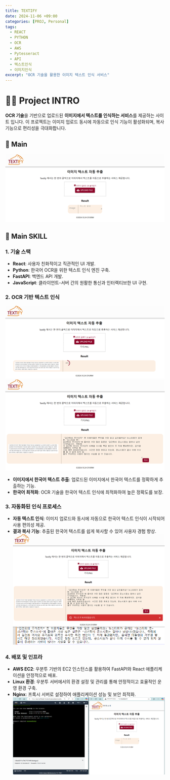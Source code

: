```yaml
---
title: TEXTIFY
date: 2024-11-06 +09:00
categories: [PROJ, Personal]
tags: 
  - REACT
  - PYTHON
  - OCR
  - AWS
  - Pytesseract
  - API
  - 텍스트인식
  - 이미지인식
excerpt: "OCR 기술을 활용한 이미지 텍스트 인식 서비스"
---
```

<!--more-->
# 🙋‍♀️ Project INTRO 
 **OCR 기술**을 기반으로 업로드된 **이미지에서 텍스트를 인식하는 서비스**를 제공하는 사이트 입니다. 이 프로젝트는 이미지 업로드 동시에 자동으로 인식 기능이 활성화되며, 복사 기능으로 편리성을 극대화합니다.

 ## 📎 Main
![TextifyMain](/assets/img/Textify/1main.PNG)


## 🚀 Main SKILL

### **1. 기술 스택**
- **React**: 사용자 친화적이고 직관적인 UI 개발.
- **Python**: 한국어 OCR을 위한 텍스트 인식 엔진 구축.
- **FastAPI**: 백엔드 API 개발.
- **JavaScript**: 클라이언트-서버 간의 원활한 통신과 인터랙티브한 UI 구현.

### **2. OCR 기반 텍스트 인식**
![Textifytest](/assets/img/Textify/2test.PNG)
![Textifytestresult](/assets/img/Textify/3result.PNG)
- **이미지에서 한국어 텍스트 추출**: 업로드된 이미지에서 한국어 텍스트를 정확하게 추출하는 기능.
- **한국어 최적화**: OCR 기술을 한국어 텍스트 인식에 최적화하여 높은 정확도를 보장.

### **3. 자동화된 인식 프로세스**
- **자동 텍스트 인식**: 이미지 업로드와 동시에 자동으로 한국어 텍스트 인식이 시작되어 사용 편의성 제공.
- **결과 복사 기능**: 추출된 한국어 텍스트를 쉽게 복사할 수 있어 사용자 경험 향상.
![Textifycopy](/assets/img/Textify/4copy.PNG)
![Textifycopytext](/assets/img/Textify/4copytext.PNG)

### **4. 배포 및 인프라**
- **AWS EC2**: 우분투 기반의 EC2 인스턴스를 활용하여 FastAPI와 React 애플리케이션을 안정적으로 배포.
- **Linux 환경**: 우분투 서버에서의 환경 설정 및 관리를 통해 안정적이고 효율적인 운영 환경 구축.
- **Nginx**: 프록시 서버로 설정하여 애플리케이션 성능 및 보안 최적화.
![Textifydeploy](/assets/img/Textify/5deploy.PNG)